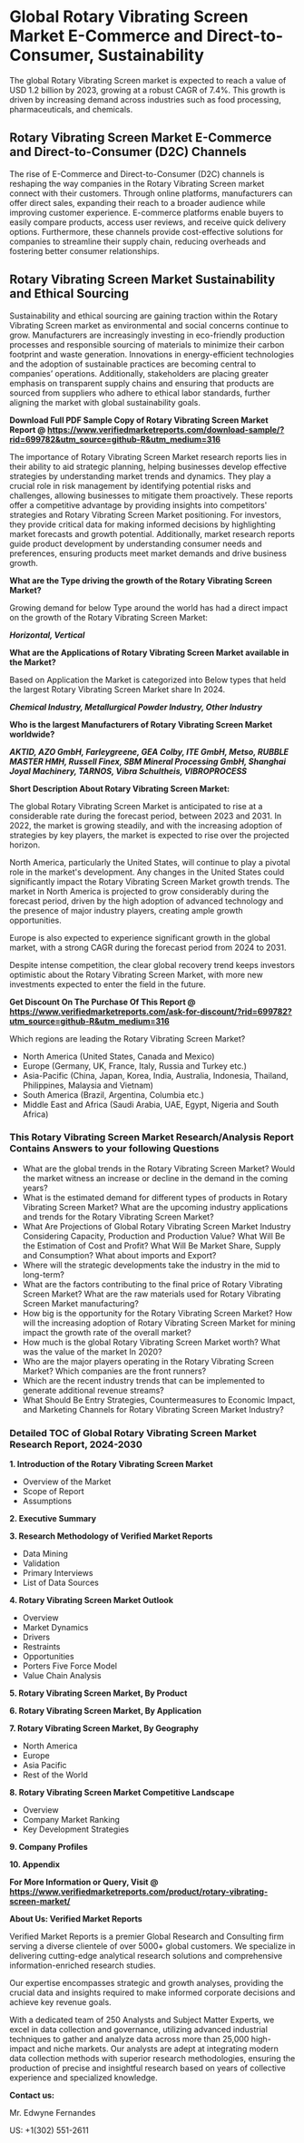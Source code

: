 <h1>Global Rotary Vibrating Screen Market E-Commerce and Direct-to-Consumer, Sustainability</h1><p class=""><p>The global Rotary Vibrating Screen market is expected to reach a value of USD 1.2 billion by 2023, growing at a robust CAGR of 7.4%. This growth is driven by increasing demand across industries such as food processing, pharmaceuticals, and chemicals.</p><h2>Rotary Vibrating Screen Market E-Commerce and Direct-to-Consumer (D2C) Channels</h2><p>The rise of E-Commerce and Direct-to-Consumer (D2C) channels is reshaping the way companies in the Rotary Vibrating Screen market connect with their customers. Through online platforms, manufacturers can offer direct sales, expanding their reach to a broader audience while improving customer experience. E-commerce platforms enable buyers to easily compare products, access user reviews, and receive quick delivery options. Furthermore, these channels provide cost-effective solutions for companies to streamline their supply chain, reducing overheads and fostering better consumer relationships.</p><h2>Rotary Vibrating Screen Market Sustainability and Ethical Sourcing</h2><p>Sustainability and ethical sourcing are gaining traction within the Rotary Vibrating Screen market as environmental and social concerns continue to grow. Manufacturers are increasingly investing in eco-friendly production processes and responsible sourcing of materials to minimize their carbon footprint and waste generation. Innovations in energy-efficient technologies and the adoption of sustainable practices are becoming central to companies’ operations. Additionally, stakeholders are placing greater emphasis on transparent supply chains and ensuring that products are sourced from suppliers who adhere to ethical labor standards, further aligning the market with global sustainability goals.</p></p><p class=""><strong>Download Full PDF Sample Copy of Rotary Vibrating Screen Market Report @ <a href="https://www.verifiedmarketreports.com/download-sample/?rid=699782&utm_source=github-R&utm_medium=316" target="_blank">https://www.verifiedmarketreports.com/download-sample/?rid=699782&utm_source=github-R&utm_medium=316</a></strong></p><p>The importance of&nbsp;Rotary Vibrating Screen Market research reports lies in their ability to aid strategic planning, helping businesses develop effective strategies by understanding market trends and dynamics. They play a crucial role in risk management by identifying potential risks and challenges, allowing businesses to mitigate them proactively. These reports offer a competitive advantage by providing insights into competitors' strategies and Rotary Vibrating Screen Market positioning. For investors, they provide critical data for making informed decisions by highlighting market forecasts and growth potential. Additionally, market research reports guide product development by understanding consumer needs and preferences, ensuring products meet market demands and drive business growth.</p><p><strong>What are the&nbsp;Type driving the growth of the Rotary Vibrating Screen Market?</strong></p><p id="" class="">Growing demand for below Type around the world has had a direct impact on the growth of the Rotary Vibrating Screen Market:</p><p class=""><em><strong>Horizontal, Vertical</strong></em></p><p class=""><strong>What are the&nbsp;Applications&nbsp;of Rotary Vibrating Screen Market available in the Market?</strong></p><p id="" class="">Based on Application the Market is categorized into Below types that held the largest Rotary Vibrating Screen Market share In 2024.</p><p class=""><em><strong>Chemical Industry, Metallurgical Powder Industry, Other Industry</strong></em></p><p class=""><strong>Who is the largest Manufacturers of Rotary Vibrating Screen Market worldwide?</strong></p><p><em><strong>AKTID, AZO GmbH, Farleygreene, GEA Colby, ITE GmbH, Metso, RUBBLE MASTER HMH, Russell Finex, SBM Mineral Processing GmbH, Shanghai Joyal Machinery, TARNOS, Vibra Schultheis, VIBROPROCESS</strong></em></p><p id="" class=""><strong>Short Description About Rotary Vibrating Screen Market:</strong></p><p>The global Rotary Vibrating Screen Market is anticipated to rise at a considerable rate during the forecast period, between 2023 and 2031. In 2022, the market is growing steadily, and with the increasing adoption of strategies by key players, the market is expected to rise over the projected horizon.</p><p>North America, particularly the United States, will continue to play a pivotal role in the market's development. Any changes in the United States could significantly impact the Rotary Vibrating Screen Market growth trends. The market in North America is projected to grow considerably during the forecast period, driven by the high adoption of advanced technology and the presence of major industry players, creating ample growth opportunities.</p><p>Europe is also expected to experience significant growth in the global market, with a strong CAGR during the forecast period from 2024 to 2031.</p><p>Despite intense competition, the clear global recovery trend keeps investors optimistic about the Rotary Vibrating Screen Market, with more new investments expected to enter the field in the future.</p><p id="" class=""><strong>Get Discount On The Purchase Of This Report @ <a href="https://www.verifiedmarketreports.com/ask-for-discount/?rid=699782?utm_source=github-R&utm_medium=316" target="_blank">https://www.verifiedmarketreports.com/ask-for-discount/?rid=699782?utm_source=github-R&utm_medium=316</a></strong></p><p class="">Which regions are leading the Rotary Vibrating Screen Market?</p><ul><li>North America (United States, Canada and Mexico)</li><li>Europe (Germany, UK, France, Italy, Russia and Turkey etc.)</li><li>Asia-Pacific (China, Japan, Korea, India, Australia, Indonesia, Thailand, Philippines, Malaysia and Vietnam)</li><li>South America (Brazil, Argentina, Columbia etc.)</li><li>Middle East and Africa (Saudi Arabia, UAE, Egypt, Nigeria and South Africa)</li></ul><h3 id="" class="">This Rotary Vibrating Screen Market Research/Analysis Report Contains Answers to your following Questions</h3><ul><li>What are the global trends in the Rotary Vibrating Screen Market? Would the market witness an increase or decline in the demand in the coming years?</li><li>What is the estimated demand for different types of products in Rotary Vibrating Screen Market? What are the upcoming industry applications and trends for the Rotary Vibrating Screen Market?</li><li>What Are Projections of Global Rotary Vibrating Screen Market Industry Considering Capacity, Production and Production Value? What Will Be the Estimation of Cost and Profit? What Will Be Market Share, Supply and Consumption? What about imports and Export?</li><li>Where will the strategic developments take the industry in the mid to long-term?</li><li>What are the factors contributing to the final price of Rotary Vibrating Screen Market? What are the raw materials used for Rotary Vibrating Screen Market manufacturing?</li><li>How big is the opportunity for the Rotary Vibrating Screen Market? How will the increasing adoption of Rotary Vibrating Screen Market for mining impact the growth rate of the overall market?</li><li>How much is the global Rotary Vibrating Screen Market worth? What was the value of the market In 2020?</li><li>Who are the major players operating in the Rotary Vibrating Screen Market? Which companies are the front runners?</li><li>Which are the recent industry trends that can be implemented to generate additional revenue streams?</li><li>What Should Be Entry Strategies, Countermeasures to Economic Impact, and Marketing Channels for Rotary Vibrating Screen Market Industry?</li></ul><h3 id="" class="">Detailed TOC of Global Rotary Vibrating Screen Market Research Report, 2024-2030</h3><p id="" class=""><strong>1. Introduction of the Rotary Vibrating Screen Market</strong></p><ul><li>Overview of the Market</li><li>Scope of Report</li><li>Assumptions</li></ul><p id="" class=""><strong>2. Executive Summary</strong></p><p id="" class=""><strong>3. Research Methodology of Verified Market Reports</strong></p><ul><li>Data Mining</li><li>Validation</li><li>Primary Interviews</li><li>List of Data Sources</li></ul><p id="" class=""><strong>4. Rotary Vibrating Screen Market Outlook</strong></p><ul><li>Overview</li><li>Market Dynamics</li><li>Drivers</li><li>Restraints</li><li>Opportunities</li><li>Porters Five Force Model</li><li>Value Chain Analysis</li></ul><p id="" class=""><strong>5. Rotary Vibrating Screen Market, By Product</strong></p><p id="" class=""><strong>6. Rotary Vibrating Screen Market, By Application</strong></p><p id="" class=""><strong>7. Rotary Vibrating Screen Market, By Geography</strong></p><ul><li>North America</li><li>Europe</li><li>Asia Pacific</li><li>Rest of the World</li></ul><p id="" class=""><strong>8. Rotary Vibrating Screen Market Competitive Landscape</strong></p><ul><li>Overview</li><li>Company Market Ranking</li><li>Key Development Strategies</li></ul><p id="" class=""><strong>9. Company Profiles</strong></p><p id="" class=""><strong>10. Appendix</strong></p><p id="" class=""><strong>For More Information or Query, Visit @ <a href="https://www.verifiedmarketreports.com/product/rotary-vibrating-screen-market/" target="_blank">https://www.verifiedmarketreports.com/product/rotary-vibrating-screen-market/</a></strong></p><p id="" class=""><strong>About Us: Verified Market Reports</strong></p><p id="" class="">Verified Market Reports is a premier Global Research and Consulting firm serving a diverse clientele of over 5000+ global customers. We specialize in delivering cutting-edge analytical research solutions and comprehensive information-enriched research studies.</p><p id="" class="">Our expertise encompasses strategic and growth analyses, providing the crucial data and insights required to make informed corporate decisions and achieve key revenue goals.</p><p id="" class="">With a dedicated team of 250 Analysts and Subject Matter Experts, we excel in data collection and governance, utilizing advanced industrial techniques to gather and analyze data across more than 25,000 high-impact and niche markets. Our analysts are adept at integrating modern data collection methods with superior research methodologies, ensuring the production of precise and insightful research based on years of collective experience and specialized knowledge.</p><p id="" class=""><strong>Contact us:</strong></p><p id="" class="">Mr. Edwyne Fernandes</p><p id="" class="">US: +1(302) 551-2611</p>